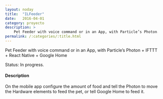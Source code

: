 ```yaml
---
layout: noday
title:  "ILFeeder"
date:   2016-04-01
category: proyecto
description: >
    Pet Feeder with voice command or in an App, with Particle’s Photon.
permalink: /:categories/:title.html
---
```


Pet Feeder with voice command or in an App, with Particle’s Photon + IFTTT + React Native + Google Home

Status: In progress.

#### Description

On the mobile app configure the amount of food and tell the Photon to move the Hardware elements to feed the pet, or tell Google Home to feed it.